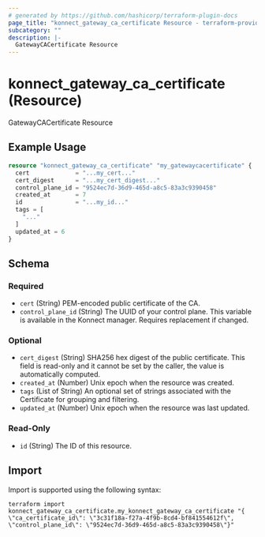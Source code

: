 ```yaml
---
# generated by https://github.com/hashicorp/terraform-plugin-docs
page_title: "konnect_gateway_ca_certificate Resource - terraform-provider-konnect"
subcategory: ""
description: |-
  GatewayCACertificate Resource
---
```


# konnect_gateway_ca_certificate (Resource)

GatewayCACertificate Resource

## Example Usage

```terraform
resource "konnect_gateway_ca_certificate" "my_gatewaycacertificate" {
  cert             = "...my_cert..."
  cert_digest      = "...my_cert_digest..."
  control_plane_id = "9524ec7d-36d9-465d-a8c5-83a3c9390458"
  created_at       = 7
  id               = "...my_id..."
  tags = [
    "..."
  ]
  updated_at = 6
}
```

<!-- schema generated by tfplugindocs -->
## Schema

### Required

- `cert` (String) PEM-encoded public certificate of the CA.
- `control_plane_id` (String) The UUID of your control plane. This variable is available in the Konnect manager. Requires replacement if changed.

### Optional

- `cert_digest` (String) SHA256 hex digest of the public certificate. This field is read-only and it cannot be set by the caller, the value is automatically computed.
- `created_at` (Number) Unix epoch when the resource was created.
- `tags` (List of String) An optional set of strings associated with the Certificate for grouping and filtering.
- `updated_at` (Number) Unix epoch when the resource was last updated.

### Read-Only

- `id` (String) The ID of this resource.

## Import

Import is supported using the following syntax:

```shell
terraform import konnect_gateway_ca_certificate.my_konnect_gateway_ca_certificate "{ \"ca_certificate_id\": \"3c31f18a-f27a-4f9b-8cd4-bf841554612f\",  \"control_plane_id\": \"9524ec7d-36d9-465d-a8c5-83a3c9390458\"}"
```
